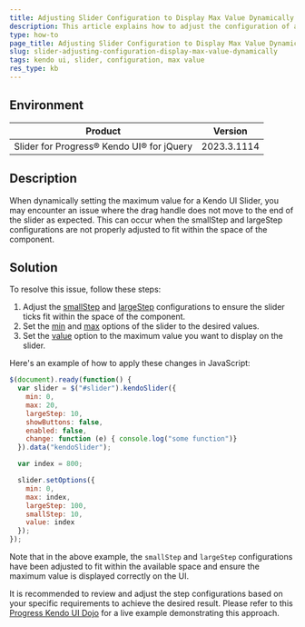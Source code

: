 ```yaml
---
title: Adjusting Slider Configuration to Display Max Value Dynamically 
description: This article explains how to adjust the configuration of a Kendo UI Slider to display the maximum value dynamically in the application.
type: how-to
page_title: Adjusting Slider Configuration to Display Max Value Dynamically | Kendo UI Slider 
slug: slider-adjusting-configuration-display-max-value-dynamically 
tags: kendo ui, slider, configuration, max value
res_type: kb
---
```


## Environment

| Product | Version |
|---------|---------|
| Slider for Progress® Kendo UI® for jQuery | 2023.3.1114 |

## Description

When dynamically setting the maximum value for a Kendo UI Slider, you may encounter an issue where the drag handle does not move to the end of the slider as expected. This can occur when the smallStep and largeStep configurations are not properly adjusted to fit within the space of the component.

## Solution

To resolve this issue, follow these steps:

1. Adjust the [smallStep](/api/javascript/ui/slider/configuration/smallstep) and [largeStep](/api/javascript/ui/slider/configuration/largestep) configurations to ensure the slider ticks fit within the space of the component.
2. Set the [min](/api/javascript/ui/slider/configuration/min) and [max](/api/javascript/ui/slider/configuration/max) options of the slider to the desired values.
3. Set the [value](/api/javascript/ui/slider/configuration/value) option to the maximum value you want to display on the slider.

Here's an example of how to apply these changes in JavaScript:

```javascript
$(document).ready(function() {
  var slider = $("#slider").kendoSlider({
    min: 0,
    max: 20,
    largeStep: 10,
    showButtons: false,
    enabled: false,
    change: function (e) { console.log("some function")}
  }).data("kendoSlider");

  var index = 800;

  slider.setOptions({
    min: 0,
    max: index,
    largeStep: 100,
    smallStep: 10,
    value: index
  });
});
```

Note that in the above example, the `smallStep` and `largeStep` configurations have been adjusted to fit within the available space and ensure the maximum value is displayed correctly on the UI.

It is recommended to review and adjust the step configurations based on your specific requirements to achieve the desired result.  Please refer to this [Progress Kendo UI Dojo](https://dojo.telerik.com/oBeCaxuP) for a live example demonstrating this approach.


